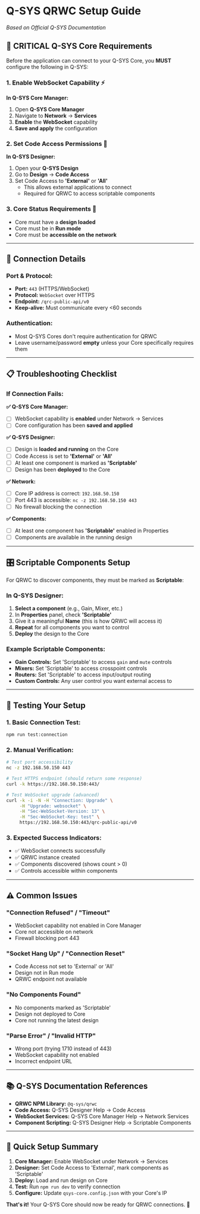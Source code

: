 # Q-SYS QRWC Setup Guide

_Based on Official Q-SYS Documentation_

## **🚨 CRITICAL Q-SYS Core Requirements**

Before the application can connect to your Q-SYS Core, you **MUST** configure the following in
Q-SYS:

### **1. Enable WebSocket Capability** ⚡

**In Q-SYS Core Manager:**

1. Open **Q-SYS Core Manager**
2. Navigate to **Network** → **Services**
3. **Enable** the **WebSocket** capability
4. **Save and apply** the configuration

### **2. Set Code Access Permissions** 🔐

**In Q-SYS Designer:**

1. Open your **Q-SYS Design**
2. Go to **Design** → **Code Access**
3. Set Code Access to **'External'** or **'All'**
   - This allows external applications to connect
   - Required for QRWC to access scriptable components

### **3. Core Status Requirements** 🏃

- Core must have a **design loaded**
- Core must be in **Run mode**
- Core must be **accessible on the network**

---

## **🔧 Connection Details**

### **Port & Protocol:**

- **Port:** `443` (HTTPS/WebSocket)
- **Protocol:** `WebSocket` over HTTPS
- **Endpoint:** `/qrc-public-api/v0`
- **Keep-alive:** Must communicate every <60 seconds

### **Authentication:**

- Most Q-SYS Cores don't require authentication for QRWC
- Leave username/password **empty** unless your Core specifically requires them

---

## **📋 Troubleshooting Checklist**

### **If Connection Fails:**

**✅ Q-SYS Core Manager:**

- [ ] WebSocket capability is **enabled** under Network → Services
- [ ] Core configuration has been **saved and applied**

**✅ Q-SYS Designer:**

- [ ] Design is **loaded and running** on the Core
- [ ] Code Access is set to **'External'** or **'All'**
- [ ] At least one component is marked as **'Scriptable'**
- [ ] Design has been **deployed** to the Core

**✅ Network:**

- [ ] Core IP address is correct: `192.168.50.150`
- [ ] Port 443 is accessible: `nc -z 192.168.50.150 443`
- [ ] No firewall blocking the connection

**✅ Components:**

- [ ] At least one component has **'Scriptable'** enabled in Properties
- [ ] Components are available in the running design

---

## **🎛️ Scriptable Components Setup**

For QRWC to discover components, they must be marked as **Scriptable**:

### **In Q-SYS Designer:**

1. **Select a component** (e.g., Gain, Mixer, etc.)
2. In **Properties** panel, check **'Scriptable'**
3. Give it a meaningful **Name** (this is how QRWC will access it)
4. **Repeat** for all components you want to control
5. **Deploy** the design to the Core

### **Example Scriptable Components:**

- **Gain Controls:** Set 'Scriptable' to access `gain` and `mute` controls
- **Mixers:** Set 'Scriptable' to access crosspoint controls
- **Routers:** Set 'Scriptable' to access input/output routing
- **Custom Controls:** Any user control you want external access to

---

## **🧪 Testing Your Setup**

### **1. Basic Connection Test:**

```bash
npm run test:connection
```

### **2. Manual Verification:**

```bash
# Test port accessibility
nc -z 192.168.50.150 443

# Test HTTPS endpoint (should return some response)
curl -k https://192.168.50.150:443/

# Test WebSocket upgrade (advanced)
curl -k -i -N -H "Connection: Upgrade" \
     -H "Upgrade: websocket" \
     -H "Sec-WebSocket-Version: 13" \
     -H "Sec-WebSocket-Key: test" \
     https://192.168.50.150:443/qrc-public-api/v0
```

### **3. Expected Success Indicators:**

- ✅ WebSocket connects successfully
- ✅ QRWC instance created
- ✅ Components discovered (shows count > 0)
- ✅ Controls accessible within components

---

## **⚠️ Common Issues**

### **"Connection Refused" / "Timeout"**

- WebSocket capability not enabled in Core Manager
- Core not accessible on network
- Firewall blocking port 443

### **"Socket Hang Up" / "Connection Reset"**

- Code Access not set to 'External' or 'All'
- Design not in Run mode
- QRWC endpoint not available

### **"No Components Found"**

- No components marked as 'Scriptable'
- Design not deployed to Core
- Core not running the latest design

### **"Parse Error" / "Invalid HTTP"**

- Wrong port (trying 1710 instead of 443)
- WebSocket capability not enabled
- Incorrect endpoint URL

---

## **📚 Q-SYS Documentation References**

- **QRWC NPM Library:** `@q-sys/qrwc`
- **Code Access:** Q-SYS Designer Help → Code Access
- **WebSocket Services:** Q-SYS Core Manager Help → Network Services
- **Component Scripting:** Q-SYS Designer Help → Scriptable Components

---

## **🚀 Quick Setup Summary**

1. **Core Manager:** Enable WebSocket under Network → Services
2. **Designer:** Set Code Access to 'External', mark components as 'Scriptable'
3. **Deploy:** Load and run design on Core
4. **Test:** Run `npm run dev` to verify connection
5. **Configure:** Update `qsys-core.config.json` with your Core's IP

**That's it!** Your Q-SYS Core should now be ready for QRWC connections. 🎯
